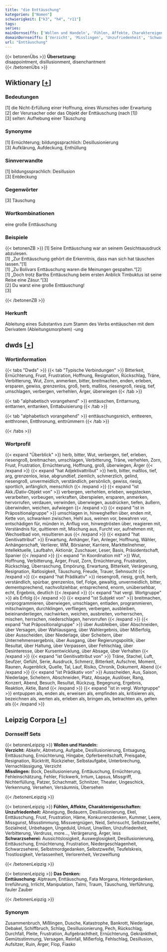 ```yaml
---
title: "die Enttäuschung"
kategorien: ["Nomen"]
schwierigkeit: ["k3", "h4", "r11"]
tags:
series:
mainDornseiffs: ['Wollen und Handeln', 'Fühlen, Affekte, Charaktereigenschaften', 'Das Denken']
domainDornseiffs: ['Verzicht', 'Misslingen', 'Unzufriedenheit', 'Schwarzseherei', 'Enttäuschung']
url: "Enttäuschung"
---
```


{{< betonenÜbs >}}
**Übersetzung:**  
disappointment, disillusionment, disenchantment  
{{< /betonenÜbs >}}

## Wiktionary [[+](https://de.wiktionary.org/wiki/Enttäuschung)]

### Bedeutungen
[1] die Nicht-Erfüllung einer Hoffnung, eines Wunsches oder Erwartung  
[2] der Verursacher oder das Objekt der Enttäuschung (nach [1])  
[3] selten: Aufhebung einer Täuschung  

### Synonyme
[1] Ernüchterung; bildungssprachlich: Desillusionierung  
[3] Aufklärung, Aufdeckung, Enthüllung  

### Sinnverwandte
[1] bildungssprachlich: Desillusion  
[3] Entdeckung  

### Gegenwörter
[3] Täuschung  

### Wortkombinationen
eine große Enttäuschung  

### Beispiele
{{< betonenZB >}}
[1] Seine Enttäuschung war an seinem Gesichtsausdruck abzulesen.  
[1] „Zur Enttäuschung gehört die Erkenntnis, dass man sich hat täuschen lassen.“[1]  
[1] „Zu Bolívars Enttäuschung waren die Meinungen gespalten.“[2]  
[1] „Doch trotz Barths Enttäuschung beim ersten Anblick Timbuktus ist seine Reise eine Zäsur.“[3]  
[2] Du warst eine große Enttäuschung!  
[3]  

{{< /betonenZB >}}
### Herkunft
Ableitung eines Substantivs zum Stamm des Verbs enttäuschen mit dem Derivatem (Ableitungsmorphem) -ung  



## dwds [[+](https://www.dwds.de/wb/Enttäuschung)]

### Wortinformation
{{< tabs "Dwds" >}}
{{< tab "Typische Verbindungen" >}}
Bitterkeit, Ernüchterung, Frust, Frustration, Hoffnung, Resignation, Rückschlag, Träne, Verbitterung, Wut, Zorn, anmerken, bitter, breitmachen, enden, erleben, ersparen, gewiss, grenzenlos, groß, herb, maßlos, riesengroß, riesig, tief, umschlagen, verbergen, verhehlen, Ärger, überwiegen
{{< /tab >}}

{{< tab "alphabetisch vorangehend" >}}
enttäuschen, Enttarnung, enttarnen, enttanken, Enttabuisierung
{{< /tab >}}

{{< tab "alphabetisch vorangehend" >}}
enttäuschungsreich, entteeren, entthronen, Entthronung, enttrümmern
{{< /tab >}}

{{< /tabs >}}

### Wortprofil
{{< expand "Überblick" >}} herb, bitter, Wut, verbergen, tief, erleben, riesengroß, breitmachen, umschlagen, Verbitterung, Träne, verhehlen, Zorn, Frust, Frustration, Ernüchterung, Hoffnung, groß, überwiegen, Ärger {{< /expand >}}
{{< expand "hat Adjektivattribut" >}} herb, bitter, maßlos, tief, arg, grenzenlos, leise, abgrundtief, ziemlich, schmerzlich, gelind, riesengroß, unvermeidlich, verständlich, persönlich, gewiss, riesig, sportlich, anfänglich, menschlich {{< /expand >}}
{{< expand "ist Akk./Dativ-Objekt von" >}} verbergen, verhehlen, erleben, wegstecken, verarbeiten, vorbeugen, verkraften, überspielen, ersparen, anmerken, hervorrufen, verdauen, verwinden, überwiegen, ausdrücken, tiefen, äußern, überwinden, weichen, aufwiegen {{< /expand >}}
{{< expand "ist in Präpositionalgruppe" >}} umschlagen in, hinweghelfen über, enden mit, Kette von, schwanken zwischen, Hehl aus, weinen vor, bewahren vor, entschädigen für, münden in, Anflug von, hinwegtrösten über, reagieren mit, Verständnis für, quittieren mit, Mischung aus, Furcht vor, aufnehmen mit, Wechselbad von, resultieren aus {{< /expand >}}
{{< expand "hat Genitivattribut" >}} Erwartung, Anhänger, Fan, Anleger, Hoffnung, Wähler, Anhängerschaft, Verlierer, WM, Börsianer, Karriere, Marktteilnehmer, Intellektuelle, Laufbahn, Aktionär, Zuschauer, Leser, Basis, Präsidentschaft, Spanier {{< /expand >}}
{{< expand "in Koordination mit" >}} Wut, Hoffnung, Verbitterung, Ärger, Frust, Zorn, Ernüchterung, Frustration, Rückschlag, Überraschung, Empörung, Erwartung, Bitterkeit, Verärgerung, Resignation, Ratlosigkeit, Täuschung, Freude, Trauer, Sehnsucht {{< /expand >}}
{{< expand "hat Prädikativ" >}} riesengroß, riesig, groß, herb, verständlich, spürbar, grenzenlos, tief, Folge, gewaltig, unvermeidlich, bitter, dementsprechend, nachvollziehbar, entsprechend, enorm, unübersehbar, echt, Ergebnis, deutlich {{< /expand >}}
{{< expand "hat vergl. Wortgruppe" >}} als Erfolg {{< /expand >}}
{{< expand "ist Subjekt von" >}} breitmachen, vorprogrammieren, überwiegen, umschlagen, entladen, programmieren, mitschwingen, durchklingen, verfliegen, verbergen, ausbleiben, beieinanderliegen, nachwirken, weichen, ausbreiten, vorherrschen, mischen, herrschen, niederschlagen, hervorrufen {{< /expand >}}
{{< expand "hat Präpositionalgruppe" >}} über Ausbleiben, über Abschneiden, über Versagen, über Wahlausgang, über Wahlergebnis, über Mißerfolg, über Ausscheiden, über Niederlage, über Scheitern, über Unternehmensergebnis, über Ausgang, über Regierungspolitik, über Resultat, über Haltung, über Verpassen, über Fehlschlag, über Desinteresse, über Kursentwicklung, über Absage, über Verhalten {{< /expand >}}
{{< expand "ist Genitivattribut von" >}} Träne, Stachel, Luft, Seufzer, Gefühl, Serie, Ausdruck, Schmerz, Bitterkeit, Aufschrei, Moment, Raunen, Augenblick, Quelle, Tal, Lauf, Risiko, Chronik, Dokument, Abend {{< /expand >}}
{{< expand "ist Prädikativ von" >}} Ausscheiden, Aus, Saison, Niederlage, Scheitern, Abschneiden, Platz, Absage, Auslöser, Rang, Konzert, Abend, Besuch, Resultat, Rückzug, Begegnung, Ergebnis, Reaktion, Aktie, Band {{< /expand >}}
{{< expand "ist in vergl. Wortgruppe" >}} entpuppen als, enden als, erweisen als, empfinden als, kritisieren als, bezeichnen als, werten als, erleben als, bringen als, betrachten als, gelten als {{< /expand >}}

## Leipzig Corpora [[+](https://corpora.uni-leipzig.de/en/res?word=Enttäuschung&corpusId=deu_newscrawl-public_2018)]

### Dornseiff Sets
{{< betonenLeipzig >}}
**Wollen und Handeln:**  
**Verzicht:** Abkehr, Abtretung, Aufgabe, Desillusionierung, Entsagung, Enttäuschung, Ernüchterung, Hingabe, Opferbereitschaft, Preisgabe, Resignation, Rücktritt, Rückzieher, Selbstaufgabe, Unterbrechung, Vernachlässigung, Verzicht  
**Misslingen:** Bock, Desillusionierung, Enttäuschung, Ernüchterung, Fehleinschätzung, Fehler, Flickwerk, Irrtum, Lapsus, Missgriff, Nichterfüllung, Patzer, Schachmatt, Schnitzer, Theater, Ungeschick, Verkennung, Versehen, Versäumnis, Übersehen  

{{< /betonenLeipzig >}}


{{< betonenLeipzig >}}
**Fühlen, Affekte, Charaktereigenschaften:**  
**Unzufriedenheit:** Abneigung, Bedauern, Desillusionierung, Ekel, Enttäuschung, Frust, Frustration, Häme, Konkurrenzdenken, Kummer, Leere, Missgunst, Missstimmung, Missvergnügen, Neid, Sehnsucht, Selbstzweifel, Sozialneid, Unbehagen, Ungeduld, Unlust, Unwillen, Unzufriedenheit, Verbitterung, Verdruss, more..., Verärgerung, Ärger, less  
**Schwarzseherei:** Aussichtslosigkeit, Ausweglosigkeit, Desillusionierung, Enttäuschung, Ernüchterung, Frustration, Niedergeschlagenheit, Schwarzseherei, Selbstmordgedanken, Selbstzweifel, Teufelskreis, Trostlosigkeit, Verlassenheit, Verlorenheit, Verzweiflung  

{{< /betonenLeipzig >}}


{{< betonenLeipzig >}}
**Das Denken:**  
**Enttäuschung:** Alptraum, Enttäuschung, Fata Morgana, Hintergedanken, Irreführung, Irrlicht, Manipulation, Talmi, Traum, Täuschung, Verführung, fauler Zauber  

{{< /betonenLeipzig >}}

### Synonym
Zusammenbruch, Mißlingen, Dusche, Katastrophe, Bankrott, Niederlage, Debakel, Schiffbruch, Schlag, Desillusionierung, Pech, Rückschlag, Durchfall, Pleite, Frustration, Aufgebrachtheit, Ernüchterung, Gekränktheit, Gemütsstimmung, Versagen, Reinfall, Mißerfolg, Fehlschlag, Desillusion, Aufsitzer, Ruin, Ärger, Flop, Fiasko

